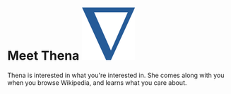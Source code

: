 # Meet Thena ![Nabla logo](thena_logo.png)

Thena is interested in what you're interested in. She comes along with you when you browse Wikipedia, and learns what you care about.
